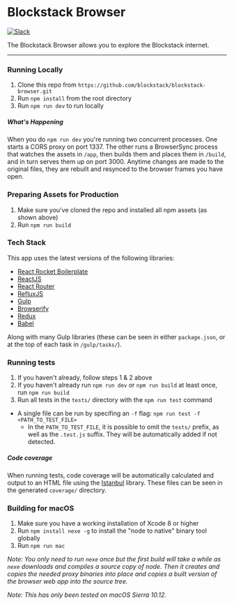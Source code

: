 Blockstack Browser
============

[![Slack](http://slack.blockstack.org/badge.svg)](http://slack.blockstack.org/)

The Blockstack Browser allows you to explore the Blockstack internet.

---

### Running Locally

1. Clone this repo from `https://github.com/blockstack/blockstack-browser.git`
1. Run `npm install` from the root directory
1. Run `npm run dev` to run locally

##### What's Happening

When you do `npm run dev` you're running two concurrent processes. One starts a CORS proxy on port 1337. The other runs a BrowserSync process that watches the assets in `/app`, then builds them and places them in `/build`, and in turn serves them up on port 3000. Anytime changes are made to the original files, they are rebuilt and resynced to the browser frames you have open.

### Preparing Assets for Production

1. Make sure you've cloned the repo and installed all npm assets (as shown above)
1. Run `npm run build`

### Tech Stack

This app uses the latest versions of the following libraries:

- [React Rocket Boilerplate](https://github.com/jakemmarsh/react-rocket-boilerplate)
- [ReactJS](https://github.com/facebook/react)
- [React Router](https://github.com/rackt/react-router)
- [RefluxJS](https://github.com/spoike/refluxjs)
- [Gulp](http://gulpjs.com/)
- [Browserify](http://browserify.org/)
- [Redux](https://github.com/reactjs/redux)
- [Babel](https://github.com/babel/babel)

Along with many Gulp libraries (these can be seen in either `package.json`, or at the top of each task in `/gulp/tasks/`).

### Running tests

1. If you haven't already, follow steps 1 & 2 above
2. If you haven't already run `npm run dev` or `npm run build` at least once, run `npm run build`
3. Run all tests in the `tests/` directory with the `npm run test` command
  * A single file can be run by specifing an `-f` flag: `npm run test -f <PATH_TO_TEST_FILE>`
    * In the `PATH_TO_TEST_FILE`, it is possible to omit the `tests/` prefix, as well as the `.test.js` suffix. They will be automatically added if not detected.

##### Code coverage

When running tests, code coverage will be automatically calculated and output to an HTML file using the [Istanbul](https://github.com/gotwarlost/istanbul) library. These files can be seen in the generated `coverage/` directory.

### Building for macOS

1. Make sure you have a working installation of Xcode 8 or higher
1. Run `npm install nexe -g` to install the "node to native" binary tool globally
1. Run `npm run mac`

*Note: You only need to run `nexe` once but the first build will take a while as `nexe` downloads and compiles a source copy of node. Then it creates and copies the needed proxy binaries into place and copies a built version of the browser web app into the source tree.*

*Note: This has only been tested on macOS Sierra 10.12.*